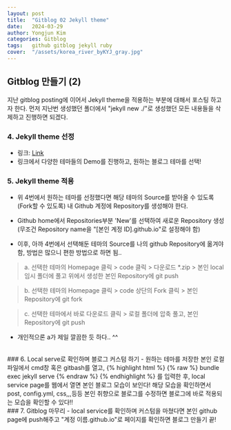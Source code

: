```yaml
---
layout: post
title:  "Gitblog 02 Jekyll theme"
date:   2024-03-29
author: Yongjun Kim
categories: Gitblog
tags:	github gitblog jekyll ruby
cover:  "/assets/korea_river_byKYJ_gray.jpg"
---
```


## Gitblog 만들기 (2)

지난 gitblog posting에 이어서 Jekyll theme을 적용하는 부분에 대해서 포스팅 하고자 한다. 먼저 지난번 생성했던 폴더에서 "jekyll new ./"로 생성했던 모든 내용들을 삭제하고 진행하면 되겠다.

### 4. Jekyll theme 선정
- 링크: [<u>Link</u>][jekyll]
- 링크에서 다양한 테마들의 Demo를 진행하고, 원하는 블로그 테마를 선택!

### 5. Jekyll theme 적용
- 위 4번에서 원하는 테마를 선정했다면 해당 테마의 Source를 받아올 수 있도록 (Fork할 수 있도록) 내 Github 계정에 Repository를 생성해야 한다.

- Github home에서 Repositories부분 'New'를 선택하여 새로운 Repository 생성 (무조건 Repository name을 "[본인 계정 ID].github.io"로 설정해야 함)

- 이후, 아까 4번에서 선택해둔 테마의 Source를 나의 github Repository에 옮겨야 함, 방법은 많으니 편한 방법으로 하면 됨..

> a. 선택한 테마의 Homepage 클릭 > code 클릭 > 다운로드 *.zip > 본인 local 임시 폴더에 풀고 위에서 생성한 본인 Repository에 git push

> b. 선택한 테마의 Homepage 클릭 > code 상단의 Fork 클릭 > 본인 Repository에 git fork

> c. 선택한 테마에서 바로 다운로드 클릭 > 로컬 폴더에 압축 풀고, 본인 Repository에 git push

- 개인적으론 a가 제일 깔끔한 듯 하다.. ^^

<br>
### 6. Local serve로 확인하며 블로그 커스텀 하기
- 원하는 테마를 저장한 본인 로컬 파일에서 cmd창 혹은 gitbash를 열고, 
{% highlight html %}
{% raw %}
bundle exec jekyll serve
{% endraw %}
{% endhighlight %}
를 입력한 후, local service page를 웹에서 열면 본인 블로그 모습이 보인다! 해당 모습을 확인하면서 post, config.yml, css,,,등등 본인 취향으로 블로그를 수정하면 블로그에 바로 적용되는 모습을 확인할 수 있다!!

<br>
### 7. Gitblog 마무리
- local service를 확인하며 커스텀을 마쳤다면 본인 github page에 push해주고 "계정 이름.github.io"로 페이지를 확인하면 블로그 만들기 끝!

[jekyll]: http://jekyllthemes.org/page4/
